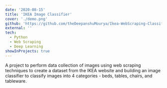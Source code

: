 ```yaml
---
date: '2020-08-15'
title: 'IKEA Image Classifier'
cover: './demo.png'
github: 'https://github.com/theDeepanshuMourya/Ikea-WebScraping-Classification'
external: ''
tech:
  - Python
  - Web Scraping
  - Deep Learning
showInProjects: true
---
```


A project to perform data collection of images using web scraping techniques to create a dataset from the IKEA website and building an image classifier to classify images into 4 categories - beds, tables, chairs, and tableware.
